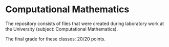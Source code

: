 # Computational Mathematics

The repository consists of files that were created during laboratory work at the University (subject: Computational Mathematics).

The final grade for these classes: 20/20 points.
